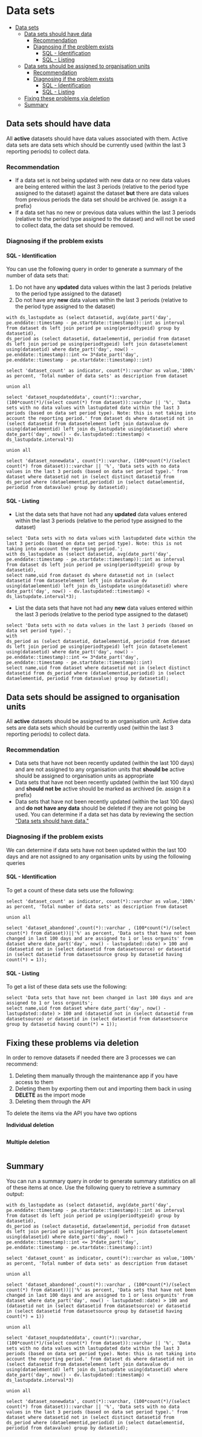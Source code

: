 # Data sets

- [Data sets](#data-sets)
  - [Data sets should have data](#data-sets-should-have-data)
    - [Recommendation](#recommendation)
    - [Diagnosing if the problem exists](#diagnosing-if-the-problem-exists)
      - [SQL - Identification](#sql---identification)
      - [SQL - Listing](#sql---listing)
  - [Data sets should be assigned to organisation units](#data-sets-should-be-assigned-to-organisation-units)
    - [Recommendation](#recommendation-1)
    - [Diagnosing if the problem exists](#diagnosing-if-the-problem-exists-1)
      - [SQL - Identification](#sql---identification-1)
      - [SQL - Listing](#sql---listing-1)
  - [Fixing these problems via deletion](#fixing-these-problems-via-deletion)
  - [Summary](#summary)


## Data sets should have data

All **active** datasets should have data values associated with them. Active data sets are data sets which should be currently used (within the last 3 reporting periods) to collect data. 

### Recommendation

- If a data set is not being updated with new data or no new data values are being entered within the last 3 periods (relative to the period type assigned to the dataset) against the dataset **but** there are data values from previous periods the data set should be archived (ie. assign it a prefix)
- If a data set has no new or previous data values within the last 3 periods (relative to the period type assigned to the dataset) and will not be used to collect data, the data set should be removed.

### Diagnosing if the problem exists

#### SQL - Identification

You can use the following query in order to generate a summary of the number of data sets that: 

 1. Do not have any **updated** data values within the last 3 periods (relative to the period type assigned to the dataset)
 2. Do not have any **new** data values within the last 3 periods (relative to the period type assigned to the dataset)

```
with ds_lastupdate as (select datasetid, avg(date_part('day', pe.enddate::timestamp - pe.startdate::timestamp))::int as interval from dataset ds left join period pe using(periodtypeid) group by datasetid), 
ds_period as (select datasetid, dataelementid, periodid from dataset ds left join period pe using(periodtypeid) left join datasetelement using(datasetid) where date_part('day', now() - pe.enddate::timestamp)::int <= 3*date_part('day', pe.enddate::timestamp - pe.startdate::timestamp)::int)

select 'dataset_count' as indicator, count(*)::varchar as value,'100%' as percent, 'Total number of data sets' as description from dataset

union all

select 'dataset_noupdateddata', count(*)::varchar, (100*count(*)/(select count(*) from dataset))::varchar || '%', 'Data sets with no data values with lastupdated date within the last 3 periods (based on data set period type). Note: this is not taking into account the reporting period.' from dataset ds where datasetid not in (select datasetid from datasetelement left join datavalue dv using(dataelementid) left join ds_lastupdate using(datasetid) where date_part('day', now() - dv.lastupdated::timestamp) < ds_lastupdate.interval*3)

union all 

select 'dataset_nonewdata', count(*)::varchar, (100*count(*)/(select count(*) from dataset))::varchar || '%', 'Data sets with no data values in the last 3 periods (based on data set period type).' from dataset where datasetid not in (select distinct datasetid from ds_period where (dataelementid,periodid) in (select dataelementid, periodid from datavalue) group by datasetid);
```

#### SQL - Listing

- List the data sets that have not had any **updated** data values entered within the last 3 periods (relative to the period type assigned to the dataset)

```
select 'Data sets with no data values with lastupdated date within the last 3 periods (based on data set period type). Note: this is not taking into account the reporting period.';
with ds_lastupdate as (select datasetid, avg(date_part('day', pe.enddate::timestamp - pe.startdate::timestamp))::int as interval from dataset ds left join period pe using(periodtypeid) group by datasetid), 
select name,uid from dataset ds where datasetid not in (select datasetid from datasetelement left join datavalue dv using(dataelementid) left join ds_lastupdate using(datasetid) where date_part('day', now() - dv.lastupdated::timestamp) < ds_lastupdate.interval*3);
```

- List the data sets that have not had any **new** data values entered within the last 3 periods (relative to the period type assigned to the dataset)

```
select 'Data sets with no data values in the last 3 periods (based on data set period type).';
with 
ds_period as (select datasetid, dataelementid, periodid from dataset ds left join period pe using(periodtypeid) left join datasetelement using(datasetid) where date_part('day', now() - pe.enddate::timestamp)::int <= 3*date_part('day', pe.enddate::timestamp - pe.startdate::timestamp)::int)
select name,uid from dataset where datasetid not in (select distinct datasetid from ds_period where (dataelementid,periodid) in (select dataelementid, periodid from datavalue) group by datasetid);
```

## Data sets should be assigned to organisation units

All **active** datasets should be assigned to an organisation unit. Active data sets are data sets which should be currently used (within the last 3 reporting periods) to collect data. 

### Recommendation

- Data sets that have not been recently updated (within the last 100 days) and are not assigned to any organisation units that **should be** active should be assigned to organisation units as appropriate
- Data sets that have not been recently updated (within the last 100 days) and **should not be** active should be marked as archived (ie. assign it a prefix)
- Data sets that have not been recently updated (within the last 100 days) and **do not have any data** should be deleted if they are not going be used. You can determine if a data set has data by reviewing the section ["Data sets should have data."](#data-sets-should-have-data)

### Diagnosing if the problem exists

We can determine if data sets have not been updated within the last 100 days and are not assigned to any organisation units by using the following queries

#### SQL - Identification

To get a count of these data sets use the following:

```
select 'dataset_count' as indicator, count(*)::varchar as value,'100%' as percent, 'Total number of data sets' as description from dataset

union all

select 'dataset_abandoned',count(*)::varchar , (100*count(*)/(select count(*) from dataset))||'%' as percent, 'Data sets that have not been changed in last 100 days and are assigned to 1 or less orgunits' from dataset where date_part('day', now() - lastupdated::date) > 100 and (datasetid not in (select datasetid from datasetsource) or datasetid in (select datasetid from datasetsource group by datasetid having count(*) = 1));
```

#### SQL - Listing

To get a list of these data sets use the following:

```
select 'Data sets that have not been changed in last 100 days and are assigned to 1 or less orgunits';
select name,uid from dataset where date_part('day', now() - lastupdated::date) > 100 and (datasetid not in (select datasetid from datasetsource) or datasetid in (select datasetid from datasetsource group by datasetid having count(*) = 1));
```

##  Fixing these problems via deletion

In order to remove datasets if needed there are 3 processes we can recommend:

1. Deleting them manually through the maintenance app if you have access to them
2. Deleting them by exporting them out and importing them back in using **DELETE** as the import mode
3. Deleting them through the API

To delete the items via the API you have two options

**Individual deletion**
```
```

**Multiple deletion**
```
```

## Summary

You can run a summary query in order to generate summary statistics on all of these items at once. Use the following query to retrieve a summary output:

```
with ds_lastupdate as (select datasetid, avg(date_part('day', pe.enddate::timestamp - pe.startdate::timestamp))::int as interval from dataset ds left join period pe using(periodtypeid) group by datasetid), 
ds_period as (select datasetid, dataelementid, periodid from dataset ds left join period pe using(periodtypeid) left join datasetelement using(datasetid) where date_part('day', now() - pe.enddate::timestamp)::int <= 3*date_part('day', pe.enddate::timestamp - pe.startdate::timestamp)::int)

select 'dataset_count' as indicator, count(*)::varchar as value,'100%' as percent, 'Total number of data sets' as description from dataset

union all

select 'dataset_abandoned',count(*)::varchar , (100*count(*)/(select count(*) from dataset))||'%' as percent, 'Data sets that have not been changed in last 100 days and are assigned to 1 or less orgunits' from dataset where date_part('day', now() - lastupdated::date) > 100 and (datasetid not in (select datasetid from datasetsource) or datasetid in (select datasetid from datasetsource group by datasetid having count(*) = 1))

union all

select 'dataset_noupdateddata', count(*)::varchar, (100*count(*)/(select count(*) from dataset))::varchar || '%', 'Data sets with no data values with lastupdated date within the last 3 periods (based on data set period type). Note: this is not taking into account the reporting period.' from dataset ds where datasetid not in (select datasetid from datasetelement left join datavalue dv using(dataelementid) left join ds_lastupdate using(datasetid) where date_part('day', now() - dv.lastupdated::timestamp) < ds_lastupdate.interval*3)

union all 

select 'dataset_nonewdata', count(*)::varchar, (100*count(*)/(select count(*) from dataset))::varchar || '%', 'Data sets with no data values in the last 3 periods (based on data set period type).' from dataset where datasetid not in (select distinct datasetid from ds_period where (dataelementid,periodid) in (select dataelementid, periodid from datavalue) group by datasetid);
```